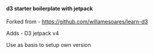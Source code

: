 #### d3 starter boilerplate with jetpack

Forked from - https://github.com/willamesoares/learn-d3

Adds - D3 jetpack v4

Use as basis to setup own version
